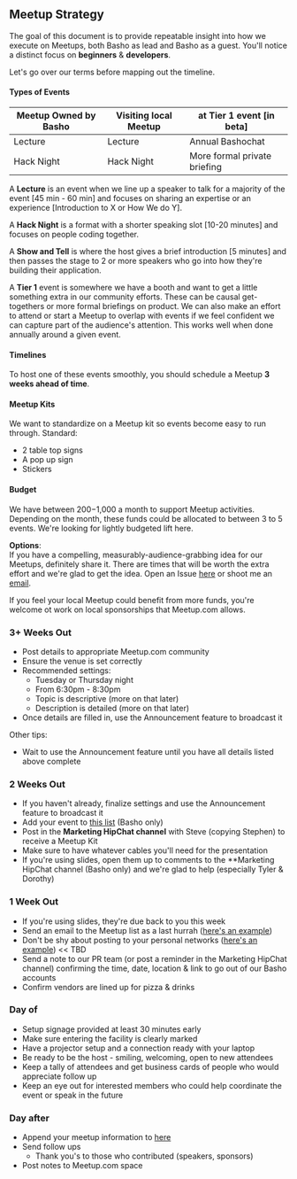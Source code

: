 ## Meetup Strategy

The goal of this document is to provide repeatable insight into how we execute on Meetups, both Basho as lead and Basho as a guest. You'll notice a distinct focus on **beginners** & **developers**. 

 Let's go over our terms before mapping out the timeline.

#### Types of Events

|Meetup Owned by Basho|Visiting local Meetup|at Tier 1 event [in beta]|
|--------|--------|----------|
Lecture|Lecture|Annual Bashochat
Hack Night|Hack Night|More formal private briefing

A **Lecture** is an event when we line up a speaker to talk for a majority of the event [45 min - 60 min] and focuses on sharing an expertise or an experience [Introduction to X or How We do Y].

A **Hack Night** is a format with a shorter speaking slot [10-20 minutes] and focuses on people coding together.

A **Show and Tell** is where the host gives a brief introduction [5 minutes] and then passes the stage to 2 or more speakers who go into how they're building their application. 

A **Tier 1** event is somewhere we have a booth and want to get a little something extra in our community efforts. These can be causal get-togethers or more formal briefings on product. We can also make an effort to attend or start a Meetup to overlap with events if we feel confident we can capture part of the audience's attention. This works well when done annually around a given event.

#### Timelines
To host one of these events smoothly, you should schedule a Meetup **3 weeks ahead of time**. 

#### Meetup Kits

We want to standardize on a Meetup kit so events become easy to run through. Standard: 
* 2 table top signs
* A pop up sign 
* Stickers 

#### Budget

We have between $200-$1,000 a month to support Meetup activities. Depending on the month, these funds could be allocated to between 3 to 5 events. We're looking for lightly budgeted lift here. 

**Options**:  
If you have a compelling, measurably-audience-grabbing idea for our Meetups, definitely share it. There are times that will be worth the extra effort and we're glad to get the idea. Open an Issue [here](https://github.com/basho-labs/the-riak-community/issues) or shoot me an [email](mailto:mbrender@basho.com).

If you feel your local Meetup could benefit from more funds, you're welcome ot work on local sponsorships that Meetup.com allows.


### 3+ Weeks Out

* Post details to appropriate Meetup.com community
* Ensure the venue is set correctly 
* Recommended settings: 
	* Tuesday or Thursday night
	* From 6:30pm - 8:30pm 
	* Topic is descriptive (more on that later)
	* Description is detailed (more on that later)
* Once details are filled in, use the Announcement feature to broadcast it

Other tips: 
* Wait to use the Announcement feature until you have all details listed above complete

### 2 Weeks Out

* If you haven't already, finalize settings and use the Announcement feature to broadcast it
* Add your event to [this list](https://docs.google.com/a/basho.com/spreadsheets/d/1NgpH1doVeWi-38YLN07oTS-46vkRxEFx7gun0Npn0ss/edit?usp=sharing) (Basho only)
* Post in the **Marketing HipChat channel** with Steve (copying Stephen) to receive a Meetup Kit
* Make sure to have whatever cables you'll need for the presentation
* If you're using slides, open them up to comments to the **Marketing HipChat channel (Basho only) and we're glad to help (especially Tyler & Dorothy)


### 1 Week Out

* If you're using slides, they're due back to you this week
* Send an email to the Meetup list as a last hurrah ([here's an example](https://docs.google.com/a/basho.com/document/d/1WgO8OV-6_FAMdZVhknlbQJr56ySOfm-3p9rJYh7M8us/edit?usp=sharing))
* Don't be shy about posting to your personal networks ([here's an example]()) << TBD
* Send a note to our PR team (or post a reminder in the Marketing HipChat channel) confirming the time, date, location & link to go out of our Basho accounts
* Confirm vendors are lined up for pizza & drinks

### Day of

* Setup signage provided at least 30 minutes early
* Make sure entering the facility is clearly marked
* Have a projector setup and a connection ready with your laptop
* Be ready to be the host - smiling, welcoming, open to new attendees
* Keep a tally of attendees and get business cards of people who would appreciate follow up
* Keep an eye out for interested members who could help coordinate the event or speak in the future

### Day after

* Append your meetup information to [here](https://docs.google.com/a/basho.com/document/d/1WgO8OV-6_FAMdZVhknlbQJr56ySOfm-3p9rJYh7M8us/edit?usp=sharing)
* Send follow ups 
	* Thank you's to those who contributed (speakers, sponsors)
* Post notes to Meetup.com space